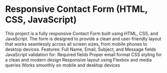 # Responsive Contact Form (HTML, CSS, JavaScript)
This project is a fully responsive Contact Form built using HTML, CSS, and JavaScript. The form is designed to provide a clean and user-friendly layout that works seamlessly across all screen sizes, from mobile phones to desktop devices.
Features: Full Name, Email, Subject, and Message fields 
JavaScript validation for:  Required fields  Proper email format  CSS styling for a clean and modern design  Responsive layout using Flexbox and media queries  Works smoothly on mobile and desktop devices   
